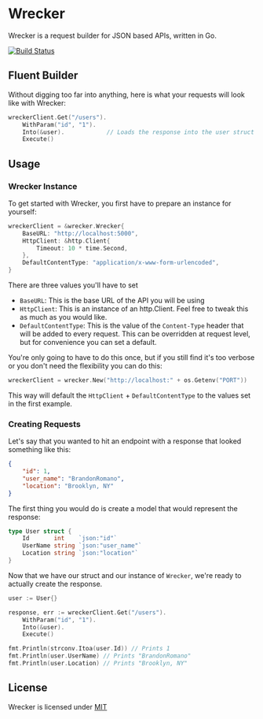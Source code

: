 # Wrecker

Wrecker is a request builder for JSON based APIs, written in Go.

[![Build Status](https://travis-ci.org/BrandonRomano/wrecker.svg?branch=master)](https://travis-ci.org/BrandonRomano/wrecker)

## Fluent Builder

Without digging too far into anything, here is what your requests will look like with Wrecker:

```go
wreckerClient.Get("/users").
    WithParam("id", "1").
    Into(&user).            // Loads the response into the user struct
    Execute()
```

## Usage

### Wrecker Instance

To get started with Wrecker, you first have to prepare an instance for yourself:

```go
wreckerClient = &wrecker.Wrecker{
    BaseURL: "http://localhost:5000",
    HttpClient: &http.Client{
        Timeout: 10 * time.Second,
    },
    DefaultContentType: "application/x-www-form-urlencoded",
}
```

There are three values you'll have to set

- `BaseURL`: This is the base URL of the API you will be using
- `HttpClient`: This is an instance of an http.Client.  Feel free to tweak this as much as you would like.
- `DefaultContentType`: This is the value of the `Content-Type` header that will be added to every request.  This can be overridden at request level, but for convenience you can set a default.

You're only going to have to do this once, but if you still find it's too verbose or you don't need the flexibility you can do this:

```go
wreckerClient = wrecker.New("http://localhost:" + os.Getenv("PORT"))
```

This way will default the `HttpClient` + `DefaultContentType` to the values set in the first example.

### Creating Requests

Let's say that you wanted to hit an endpoint with a response that looked something like this:

```json
{
    "id": 1,
    "user_name": "BrandonRomano",
    "location": "Brooklyn, NY"
}
```

The first thing you would do is create a model that would represent the response:

```go
type User struct {
    Id       int    `json:"id"`
    UserName string `json:"user_name"`
    Location string `json:"location"`
}
```

Now that we have our struct and our instance of `Wrecker`, we're ready to actually create the response.

```go
user := User{}

response, err := wreckerClient.Get("/users").
    WithParam("id", "1").
    Into(&user).
    Execute()

fmt.Println(strconv.Itoa(user.Id)) // Prints 1
fmt.Println(user.UserName) // Prints "BrandonRomano"
fmt.Println(user.Location) // Prints "Brooklyn, NY"
```

## License

Wrecker is licensed under [MIT](LICENSE.md)
